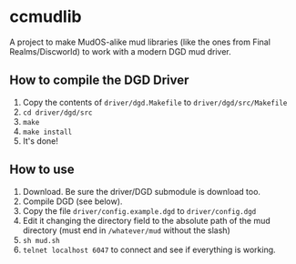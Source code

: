 ccmudlib
========

A project to make MudOS-alike mud libraries (like the ones from Final 
Realms/Discworld) to work with a modern DGD mud driver.


## How to compile the DGD Driver
1. Copy the contents of `driver/dgd.Makefile` to `driver/dgd/src/Makefile`
2. `cd driver/dgd/src`
3. `make`
4. `make install`
5. It's done!


## How to use
1. Download. Be sure the driver/DGD submodule is download too.
2. Compile DGD (see below).
3. Copy the file `driver/config.example.dgd` to `driver/config.dgd`
4. Edit it changing the directory field to the absolute path of the 
   mud directory (must end in `/whatever/mud` without the slash)
5. `sh mud.sh`
6. `telnet localhost 6047` to connect and see if everything is working.
